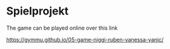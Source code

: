 # Spielprojekt

The game can be played online over this link

https://gymmu.github.io/05-game-niggi-ruben-vanessa-yanic/
